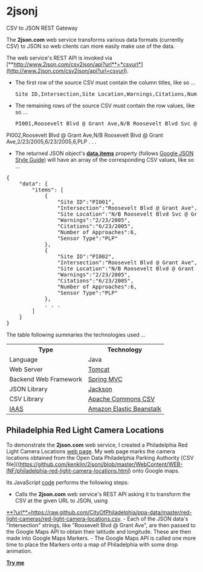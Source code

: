 2jsonj
======

CSV to JSON REST Gateway

The **2json.com** web service transforms various data formats (currently CSV) to JSON so web clients
can more easily make use of the data.

The web service's REST API is invoked via 
[**http://www.2json.com/csv2json/api?url**=*csvurl*](http://www.2json.com/csv2json/api?url=csvurl).
- The first row of the source CSV must contain the column titles, like so ...
  <pre>Site ID,Intersection,Site Location,Warnings,Citations,Number of Approaches,Sensor Type</pre>
- The remaining rows of the source CSV must contain the row values, like so ...
  <pre>PI001,Roosevelt Blvd @ Grant Ave,N/B Roosevelt Blvd Svc @ Grant Ave,2/23/2005,6/23/2005,6,PLP
PI002,Roosevelt Blvd @ Grant Ave,N/B Roosevelt Blvd @ Grant Ave,2/23/2005,6/23/2005,6,PLP
. . .
</pre>
- The returned JSON object's
[**data.items**](http://google-styleguide.googlecode.com/svn/trunk/jsoncstyleguide.xml?showone=error#data.items)
property (follows [Google JSON Style Guide](http://google-styleguide.googlecode.com/svn/trunk/jsoncstyleguide.xml))
will have an array of the corresponding CSV values, like so ...
<pre>{
    "data": {
        "items": [
            {
                "Site ID":"PI001",
                "Intersection":"Roosevelt Blvd @ Grant Ave",
                "Site Location":"N/B Roosevelt Blvd Svc @ Grant Ave",
                "Warnings":"2/23/2005",
                "Citations":"6/23/2005",
                "Number of Approaches":6,
                "Sensor Type":"PLP"
            },
            {
                "Site ID":"PI002",
                "Intersection":"Roosevelt Blvd @ Grant Ave",
                "Site Location":"N/B Roosevelt Blvd @ Grant Ave",
                "Warnings":"2/23/2005",
                "Citations":"6/23/2005",
                "Number of Approaches":6,
                "Sensor Type":"PLP"
            },
            . . .
        ]
    }
}</pre>

The table following summaries the technologies used ...
<table>
<tr><th>Type</th>
  <th>Technology</th></tr>
<tr><td>Language</td>
  <td>Java</td></tr>
<tr><td>Web Server</td>
  <td><a href="http://tomcat.apache.org/" target="_blank">Tomcat</a></td></tr>
<tr><td>Backend Web Framework</td>
  <td><a href="http://docs.spring.io/spring/docs/3.2.x/spring-framework-reference/html/mvc.html" target="_blank">Spring MVC</a></td></tr>
<tr><td>JSON Library</td>
  <td><a href="http://jackson.codehaus.org/" target="_blank">Jackson</a></td></tr>
<tr><td>CSV Library</td>
  <td><a href="http://commons.apache.org/proper/commons-csv/" target="_blank">Apache Commons CSV</a></td></tr>
<tr><td><a href="http://en.wikipedia.org/wiki/Infrastructure_as_a_service#Infrastructure_as_a_service_.28IaaS.29" target="_blank">IAAS</a>
  <td><a href="http://aws.amazon.com/elasticbeanstalk/" target="_blank">Amazon Elastic Beanstalk</a></td></tr>
</table>

Philadelphia Red Light Camera Locations
---------------------------------------
To demonstrate the **2json.com** web service, I created a Philadelphia Red Light Camera Locations
[web page](http://kenlin.com/x/2json/philadelphia-red-light-camera-locations.html).
My web page marks the camera locations obtained from the Open Data Philadelphia Parking Authority 
[CSV file]((https://github.com/kenklin/2jsonj/blob/master/WebContent/WEB-INF/philadelphia-red-light-camera-locations.html)
onto Google maps.

Its JavaScript 
[code](https://github.com/kenklin/2jsonj/blob/master/WebContent/WEB-INF/philadelphia-red-light-camera-locations.html)
performs the following steps:
- Calls the **2json.com** web service's REST API asking it to transform the CSV at the given URL to JSON, using
<a href="https://raw.github.com/CityOfPhiladelphia/ppa-data/master/red-light-cameras/red-light-camera-locations.csv" target="_blank">
**?url**=https://raw.github.com/CityOfPhiladelphia/ppa-data/master/red-light-cameras/red-light-camera-locations.csv</a>.
- Each of the JSON data's "Intersection" strings, like "Roosevelt Blvd @ Grant Ave", are then passed
to the Google Maps API to obtain their latitude and longitude.  These are then made into Google Maps Markers.
- The Google Maps API is called one more time to place the Markers onto a map of Philadelphia with some drop animation.

[**Try me**](http://kenlin.com/x/2json/philadelphia-red-light-camera-locations.html)
